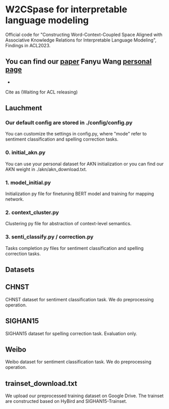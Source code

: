 # W2CSpase for interpretable language modeling

Official code for "Constructing Word-Context-Coupled Space Aligned with Associative Knowledge Relations for Interpretable Language Modeling", Findings in ACL2023.

## You can find our [paper](https://arxiv.org/abs/2305.11543) Fanyu Wang [personal page](https://fanyuuwang.github.io/)
-
Cite as (Waiting for ACL releasing)

## Lauchment

### Our default config are stored in ./config/config.py
You can customize the settings in config.py, where "mode" refer to sentiment classification and spelling correction tasks.

### 0. initial_akn.py
You can use your personal dataset for AKN initialization or you can find our AKN weight in ./akn/akn_download.txt.

### 1. model_initial.py
Initialization py file for finetuning BERT model and training for mapping network.

### 2. context_cluster.py
Clustering py file for abstraction of context-level semantics.

### 3. senti_classify.py / correction.py
Tasks completion py files for sentiment classification and spelling correction tasks.

## Datasets

## CHNST
CHNST dataset for sentiment classification task. We do preprocessing operation.

## SIGHAN15
SIGHAN15 dataset for spelling correction task. Evaluation only.

## Weibo
Weibo dataset for sentiment classification task. We do preprocessing operation.

## trainset_download.txt
We upload our preprocessed training dataset on Google Drive. The trainset are constructed based on HyBird and SIGHAN15-Trainset.
